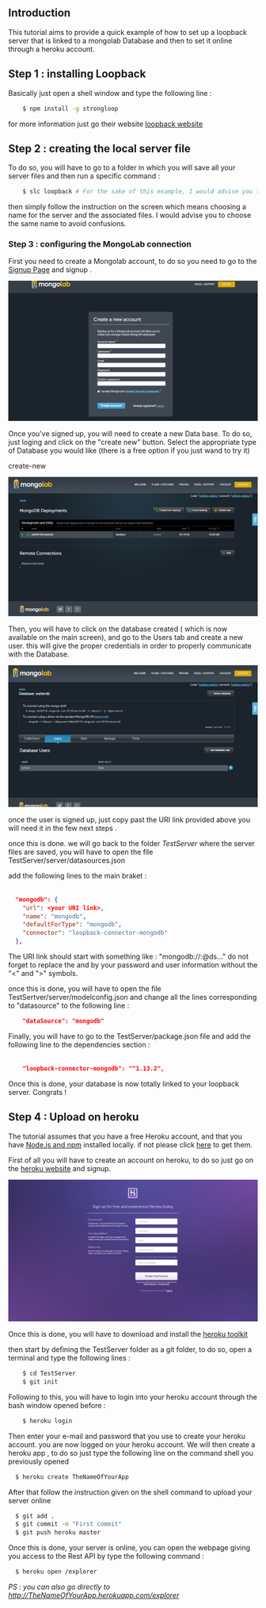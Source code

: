 
## Introduction 

This tutorial aims to provide a quick example of how to set up a loopback server that is linked to a mongolab Database and then to set it online through a heroku account.

## Step 1 : installing Loopback


Basically just open a shell window and type the following line : 

```bash 
	$ npm install -g strongloop  
```

for more information just go their website <a href="http://loopback.io/" target="_blank">loopback website</a>

## Step 2 : creating the local server file

To do so, you will have to go to a folder in which you will save all your server files and then run a specific command : 

``` bash
	$ slc loopback # For the sake of this example, I would advise you to call your application TestServer
```

then simply follow the instruction on the screen which means choosing a name for the server and the associated files. I would advise you to choose the same name to avoid confusions. 

### Step 3 : configuring the MongoLab connection 

First you need to create a Mongolab account, to do so you need to go to the <a href="https://mongolab.com/signup/" target="_blank">Signup Page</a> and signup .

![singup page](signup-page.png)


Once you've signed up, you will need to create a new Data base. To do so, just loging and click on the "create new" button. Select the appropriate type of Database you would like (there is a free option if you just wand to try it)

create-new

![Create a new database](create-new.png)


Then, you will have to click on the database created ( which is now available on the main screen), and go to the Users tab and create a new user. this will give the proper credentials in order to properly communicate with the Database. 

![create a new user](new-user.png)

once the user  is signed up, just copy past the URI link provided above you will need it in the few next steps . 

once this is done. we will go back to the folder *TestServer* where the server files are saved, you will have to open the file TestServer/server/datasources.json

add the following lines to the main braket :  


```json

  "mongodb": {
    "url": <your URI link>,
    "name": "mongodb",
    "defaultForType": "mongodb",
    "connector": "loopback-connector-mongodb"
  },

```

The URI link should start with something like : "mongodb://<dbuser>:<dbpassword>@ds..."  do not forget to replace the <dbuser> and <dbpassword> by your password and user information without the "<" and ">" symbols. 


once this is done, you will have to open the file TestSertver/server/modelconfig.json and change all the lines corresponding to "datasource" to the following line : 

```json 
	"dataSource": "mongodb"
```

Finally, you will have to go to the TestServer/package.json file and add the following line to the dependencies section : 

```json

    "loopback-connector-mongodb": "^1.13.2",

```

Once this is done, your database is now totally linked to your loopback server. Congrats ! 



## Step 4 : Upload on heroku 

The tutorial assumes that you have a free Heroku account, and that you have  <a href="https://nodejs.org/en/download/" target="_blank">Node.js and npm</a> installed locally. if not please click <a href="https://nodejs.org/en/download/" target="_blank">here</a> to get them. 

First of all you will have to create an account on heroku, to do so just go on the <a href="https://signup.heroku.com/?c=70130000001x9jFAAQ" target="_blank">heroku website</a> and signup. 

![singup page](heroku-signup.png)

Once this is done, you will have to download and install the <a href="https://devcenter.heroku.com/articles/getting-started-with-nodejs#set-up" target="_blank">heroku toolkit</a>

then start by defining the TestServer folder as a git folder, to do so, open a terminal and type the following lines :

```bash 
	$ cd TestServer
	$ git init
```

Following to this, you will have to login into your heroku account through the bash window opened before :

```bash
	$ heroku login
```

Then enter your e-mail and password that you use to create your heroku account. you are now logged on your heroku account. We will then create a heroku app , to do so just type the following line on the command shell you previously opened 

```bash
  $ heroku create TheNameOfYourApp
```

After that follow the instruction given on the shell command to upload your server online 

```bash 
  $ git add .
  $ git commit -m "First commit"
  $ git push heroku master
```

Once this is done, your server is online, you can open the webpage giving you access to the Rest API by type the following command : 

```bash 
  $ heroku open /explorer
```
*PS : you can also go directly to http://TheNameOfYourApp.herokuapp.com/explorer*




